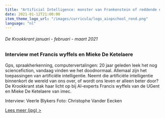 ```yaml
---
title: "Artificial Intelligence: monster van Frankenstein of reddende engel?"
date: 2021-01-12T21:00:00
item_theme_logo_url: "/images/curricula/logo_aiopschool_rond.png"
language: "nl"
---
```

###### De Krookkrant januari - februari - maart 2021

### Interview met Francis wyffels en Mieke De Ketelaere
Gps, spraakherkenning, computervertalingen: 20 jaar geleden leek het nog sciencefiction, vandaag vinden we het doodnormaal. 
Allemaal zijn het toepassingen van artificiële intelligentie. Neemt die artificiële intelligentie binnenkort de wereld van ons over, 
of wordt ons leven er alleen beter door? De Krookkrant stak haar licht op bij AI-experts Francis wyffels van de UGent en Mieke De Ketelaere van imec.

Interview: Veerle Blykers
Foto: Christophe Vander Eecken

[Lees meer (jpg) >](/assets/files/aiopschool/2021-01_Krookkrant_AI.jpg)

